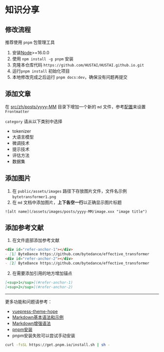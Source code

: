 # 知识分享

## 修改流程

推荐使用 `pnpm` 包管理工具
1. 安装[Node](https://nodejs.cn/download/)>=16.0.0
2. 使用 `npm install -g pnpm` 安装
3. 克隆本仓库代码 `https://github.com/HUSTAI/HUSTAI.github.io.git`
4. 运行`pnpm install` 初始化项目
5. 本地修改完成之后运行 `pnpm docs:dev`，确保没有问题再提交

## 添加文章

在 [src/zh/posts/yyyy-MM](https://github.com/HUSTAI/HUSTAI.github.io/tree/main/src/zh/posts) 目录下增加一个新的 `md` 文件，参考[配置](https://theme-hope.vuejs.press/zh/config/frontmatter/info.html)来设置 `Frontmatter`

`category` 请从以下类别中选择

- tokenizer
- 大语言模型
- 微调技术
- 提示技术
- 评估方法
- 数据集

## 添加图片
1. 在 `public/assets/images` 路径下存放图片文件，文件名示例 `bytetransformer1.png`
2. 在 `md` 文档中添加图片，**上下各空一行**以正确显示图片标题

```plain
![alt name](/assets/images/posts/yyyy-MM/image.xxx "image title")
```

## 添加参考文献

1. 在文件底部添加参考文献

```md
<div id="refer-anchor-1"></div>
- [1] ByteDance https://github.com/bytedance/effective_transformer
<div id="refer-anchor-2"></div>
- [2] ByteDance https://github.com/bytedance/effective_transformer
```

2. 在需要添加引用的地方增加锚点

```md
[<sup>1</sup>](#refer-anchor-1)
[<sup>2</sup>](#refer-anchor-2)
```

---

更多功能和问题请参考：

- [vuepress-theme-hope](https://theme-hope.vuejs.press/zh/guide/markdown/intro.html)
- [Markdown基本语法和示例](https://theme-hope.vuejs.press/zh/cookbook/markdown/)
- [Markdown增强语法](https://plugin-md-enhance.vuejs.press/zh/)
- [pnpm安装](https://pnpm.io/installation)
- pnpm安装失败可以尝试手动安装

```bash
curl -fsSL https://get.pnpm.io/install.sh | sh -
```


